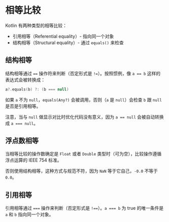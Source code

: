# 相等比较

Kotlin 有两种类型的相等比较：
- 引用相等（Referential equality）- 指向同一个对象
- 结构相等（Structural equality）- 通过 `equals()` 来检查

## 结构相等
结构相等通过 `==` 操作符来判断（否定形式是 `!=`）。按照惯例，像 `a == b` 这样的表达式会被转换成：

```kotlin
a?.equals(b) ?: (b === null)
```

如果 `a` 不为 `null`，`equals(Any?)` 会被调用，否则（`a` 是 `null`）会检查 `b` 跟 `null` 是否是引用相等。

注意，当与 `null` 做显示对比时优化代码没有意义，因为 `a == null` 会被自动转换成 `a === null`。

## 浮点数相等
当相等比较的操作数确定是 `Float` 或者 `Double` 类型时（可为空），比较操作遵循浮点运算的 IEEE 754 标准。

否则使用结构相等，这种方式与规范不符，因为 `NaN` 等于它自己，`-0.0` 不等于 `0.0`。

## 引用相等
引用相等通过 `===` 操作来判断（否定形式是 `!==`）。`a === b` 为 true 的唯一条件是 `a` 和 `b` 指向同一个对象。
